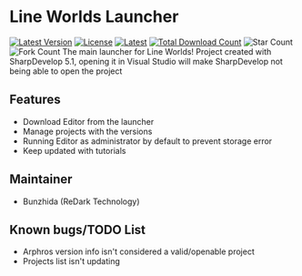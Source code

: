 # Line Worlds Launcher
 [![Latest Version](https://img.shields.io/github/v/release/Bunz-Studio/LineWorldsLauncher?color=%23FF3300)](https://github.com/Bunz-Studio/LineWorldsLauncher/releases/latest)
 [![License](https://img.shields.io/github/license/Bunz-Studio/LineWorldsLauncher)](https://github.com/Bunz-Studio/LineWorldsLauncher/blob/main/LICENSE)
 [![Latest](https://img.shields.io/github/downloads/Bunz-Studio/LineWorldsLauncher/latest/total)](https://github.com/Bunz-Studio/LineWorldsLauncher/releases/latest)
 [![Total Download Count](https://img.shields.io/github/downloads/Bunz-Studio/LineWorldsLauncher/total)](https://github.com/Bunz-Studio/LineWorldsLauncher/releases)
 ![Star Count](https://img.shields.io/github/stars/Bunz-Studio/LineWorldsLauncher?style=social)
 ![Fork Count](https://img.shields.io/github/forks/Bunz-Studio/LineWorldsLauncher?style=social)
 The main launcher for Line Worlds!
 Project created with SharpDevelop 5.1, opening it in Visual Studio will make SharpDevelop not being able to open the project

## Features
- Download Editor from the launcher
- Manage projects with the versions
- Running Editor as administrator by default to prevent storage error
- Keep updated with tutorials

## Maintainer
- Bunzhida (ReDark Technology)

## Known bugs/TODO List
- Arphros version info isn't considered a valid/openable project
- Projects list isn't updating

